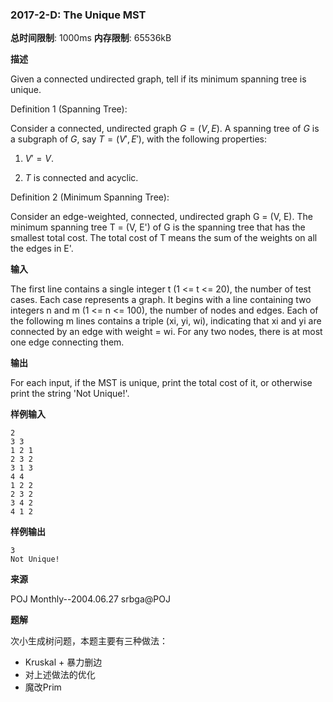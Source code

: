 ### 2017-2-D: The Unique MST

**总时间限制**: 1000ms **内存限制**: 65536kB

**描述**

Given a connected undirected graph, tell if its minimum spanning tree is unique.  

Definition 1 (Spanning Tree): 

Consider a connected, undirected graph $G = (V, E)$. A spanning tree of $G$ is a subgraph of $G$, say $T = (V', E')$, with the following properties: 

1. $V' = V$. 

2. $T$ is connected and acyclic. 

Definition 2 (Minimum Spanning Tree):

Consider an edge-weighted, connected, undirected graph G = (V, E). The minimum spanning tree T = (V, E') of G is the spanning tree that has the smallest total cost. The total cost of T means the sum of the weights on all the edges in E'. 

**输入**

The first line contains a single integer t (1 <= t <= 20), the number of test cases. Each case represents a graph. It begins with a line containing two integers n and m (1 <= n <= 100), the number of nodes and edges. Each of the following m lines contains a triple (xi, yi, wi), indicating that xi and yi are connected by an edge with weight = wi. For any two nodes, there is at most one edge connecting them.

**输出**

For each input, if the MST is unique, print the total cost of it, or otherwise print the string 'Not Unique!'.

**样例输入**

```
2
3 3
1 2 1
2 3 2
3 1 3
4 4
1 2 2
2 3 2
3 4 2
4 1 2
```

**样例输出**

```
3
Not Unique!
```

**来源**

POJ Monthly--2004.06.27 srbga@POJ

**题解**

次小生成树问题，本题主要有三种做法：

- Kruskal + 暴力删边
- 对上述做法的优化
- 魔改Prim